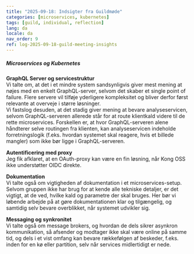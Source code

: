 ```yaml
---
title: "2025-09-18: Indsigter fra Guildmøde"
categories: [microservices, kubernetes]
tags: [guild, individual, reflection]
lang: da
locale: da
nav_order: 9
ref: log-2025-09-18-guild-meeting-insights
---
```

##### Microservices og Kubernetes  
**GraphQL Server og servicestruktur**  
Vi talte om, at det i et mindre system sandsynligvis giver mest mening at nøjes med en enkelt GraphQL-server, selvom det skaber et single point of failure. Flere servere vil tilføje yderligere kompleksitet og bliver derfor først relevante at overveje i større løsninger.  
Vi fastslog desuden, at det stadig giver mening at bevare analyseservicen, selvom GraphQL-serveren allerede står for at route klientkald videre til de rette microservices. Forskellen er, at hvor GraphQL-serveren alene håndterer selve routingen fra klienten, kan analyseservicen indeholde forretningslogik (f.eks. hvordan systemet skal reagere, hvis et billede mangler) som ikke bør ligge i GraphQL-serveren.  

**Autentificering med proxy**  
Jeg fik afklaret, at en OAuth-proxy kan være en fin løsning, når Kong OSS ikke understøtter OIDC direkte.  

**Dokumentation**  
Vi talte også om vigtigheden af dokumentation i et microservices-setup. Selvom gruppen ikke har brug for at kende alle tekniske detaljer, er det vigtigt, at de ved, hvilke kald og parametre der skal bruges. Her bør vi løbende arbejde på at gøre dokumentationen klar og tilgængelig, og samtidig selv bevare overblikket, når systemet udvikler sig.  

**Messaging og synkronitet**  
Vi talte også om message brokers, og hvordan de dels sikrer asynkron kommunikation, så afsender og modtager ikke skal være online på samme tid, og dels i et vist omfang kan bevare rækkefølgen af beskeder, f.eks. inden for en kø eller partition, selv når services midlertidigt er nede.